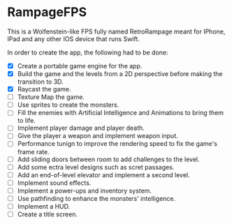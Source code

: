 # RampageFPS

This is a Wolfenstein-like FPS fully named RetroRampage meant for IPhone, IPad and any other IOS device that runs Swift.

In order to create the app, the following had to be done:

- [x] Create a portable game engine for the app.
- [x] Build the game and the levels from a 2D perspective before making the transition to 3D.
- [x] Raycast the game.
- [ ] Texture Map the game.
- [ ] Use sprites to create the monsters.
- [ ] Fill the enemies with Artificial Intelligence and Animations to bring them to life.
- [ ] Implement player damage and player death.
- [ ] Give the player a weapon and implement weapon input.
- [ ] Performance tunign to improve the rendering speed to fix the game's frame rate.
- [ ] Add sliding doors between room to add challenges to the level.
- [ ] Add some ectra level designs such as scret passages.
- [ ] Add an end-of-level elevator and implement a second level.
- [ ] Implement sound effects.
- [ ] Implement a power-ups and inventory system.
- [ ] Use pathfinding to enhance the monsters' intelligence.
- [ ] Implement a HUD.
- [ ] Create a title screen.

